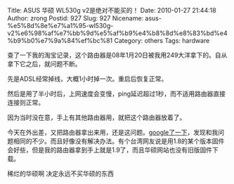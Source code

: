 Title: ASUS 华硕 WL530g v2是绝对不能买的！
Date: 2010-01-27 21:44:18
Author: zrong
Postid: 927
Slug: 927
Nicename: asus-%e5%8d%8e%e7%a1%95-wl530g-v2%e6%98%af%e7%bb%9d%e5%af%b9%e4%b8%8d%e8%83%bd%e4%b9%b0%e7%9a%84%ef%bc%81
Category: others
Tags: hardware

查了一下我的淘宝记录，这个路由器是08年1月20日被我用249大洋拿下的。自从拿下它之后，就问题不断。

先是ADSL经常掉线，大概1小时掉一次。重启后恢复正常。  

然后是用了半小时后，上网速度会变慢，ping延迟超过1秒，而不适用路由器直接连接则正常。

因为当时没在意，手上有其他路由器用，就把这个路由器放着了。  

今天在外出差，又把路由器拿出来用，还是这问题。[google了一下](http://www.google.cn/search?hl=zh-CN&client=aff-cs-sogou&hs=o0n&newwindow=1&ei=akJgS-qIGo7i7APYiaW-DA&sa=X&oi=spell&resnum=0&ct=result&cd=1&ved=0CAYQBSgA&q=asus+wl+530gv2+%E4%B8%8D%E7%A8%B3%E5%AE%9A+%E6%96%AD%E7%BA%BF&spell=1)，发现和我问题相同的不少。而且好像没有解决办法。有个台湾网友说是用1.8的某个版本固件会好些，但是我的路由器拿到手上就是1.9了，而且华硕网站也没有旧版固件下载。

稀烂的华硕啊 决定永远不买华硕的东西

